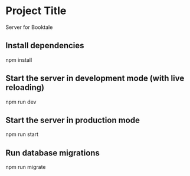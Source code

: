 # Project Title

Server for Booktale

## Install dependencies
npm install

## Start the server in development mode (with live reloading)
npm run dev

## Start the server in production mode
npm run start

## Run database migrations
npm run migrate

